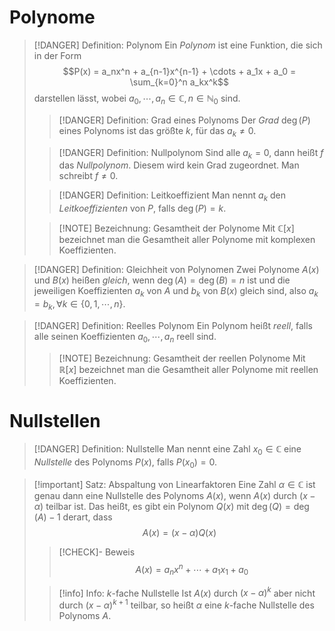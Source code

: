 # Polynome
> [!DANGER] Definition: Polynom
> Ein *Polynom* ist eine Funktion, die sich in der Form
> $$P(x) = a_nx^n + a_{n-1}x^{n-1} + \cdots + a_1x + a_0 = \sum_{k=0}^n a_kx^k$$
> darstellen lässt, wobei $a_0,\cdots,a_n \in \mathbb{C}, n \in \mathbb{N}_0$ sind.
> > [!DANGER] Definition: Grad eines Polynoms
> > Der *Grad* $\deg (P)$ eines Polynoms ist das größte $k$, für das $a_k \ne 0$.
> 
> > [!DANGER] Definition: Nullpolynom
> > Sind alle $a_k = 0$, dann heißt $f$ das *Nullpolynom*. Diesem wird kein Grad zugeordnet. Man schreibt $f  \ne 0$.
> 
> > [!DANGER] Definition: Leitkoeffizient
> > Man nennt $a_k$ den *Leitkoeffizienten* von $P$, falls $\deg (P) = k$.
> 
> > [!NOTE] Bezeichnung: Gesamtheit der Polynome
> > Mit $\mathbb{C}[x]$ bezeichnet man die Gesamtheit aller Polynome mit komplexen Koeffizienten.

> [!DANGER] Definition: Gleichheit von Polynomen
> Zwei Polynome $A(x)$ und $B(x)$ heißen *gleich*, wenn $\deg (A) = \deg (B) = n$ ist und die jeweiligen Koeffizienten $a_k$ von $A$ und $b_k$ von $B(x)$ gleich sind, also $a_k = b_k, \forall k \in \{0,1,\cdots,n\}$.

> [!DANGER] Definition: Reelles Polynom
> Ein Polynom heißt *reell*, falls alle seinen Koeffizienten $a_0,\cdots,a_n$ reell sind.
> > [!NOTE] Bezeichnung: Gesamtheit der reellen Polynome
> > Mit $\mathbb{R}[x]$ bezeichnet man die Gesamtheit aller Polynome mit reellen Koeffizienten.

# Nullstellen
> [!DANGER] Definition: Nullstelle
> Man nennt eine Zahl $x_0 \in \mathbb{C}$ eine *Nullstelle* des Polynoms $P(x)$, falls $P(x_0) = 0$.

> [!important] Satz: Abspaltung von Linearfaktoren
> Eine Zahl $\alpha \in \mathbb{C}$ ist genau dann eine Nullstelle des Polynoms $A(x)$, wenn $A(x)$ durch $(x-\alpha)$ teilbar ist. Das heißt, es gibt ein Polynom $Q(x)$ mit $\deg(Q) = \deg(A)-1$ derart, dass
> $$A(x) = (x-\alpha)Q(x)$$
> > [!CHECK]- Beweis
> > $$A(x) = a_nx^n + \cdots + a_1x_1 + a_0$$
> 
> > [!info] Info: $k$-fache Nullstelle
> > Ist $A(x)$ durch $(x-\alpha)^k$ aber nicht durch $(x-\alpha)^{k+1}$ teilbar, so heißt $\alpha$ eine $k$-fache Nullstelle des Polynoms $A$.

